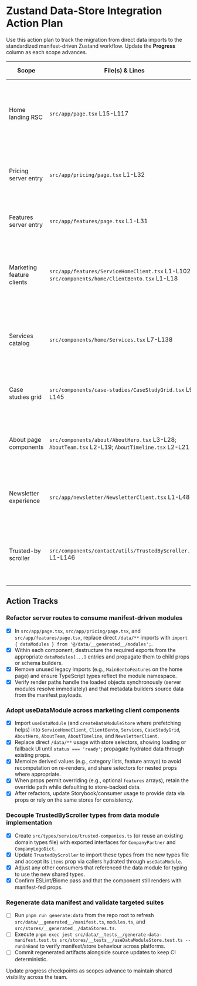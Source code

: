 # Zustand Data-Store Integration Action Plan

Use this action plan to track the migration from direct data imports to the standardized manifest-driven Zustand workflow. Update the **Progress** column as each scope advances.

| Scope | File(s) & Lines | Current Implementation | Planned Replacement | Rationale | Progress |
| --- | --- | --- | --- | --- | --- |
| Home landing RSC | `src/app/page.tsx` L15-L117 | Imports `caseStudies`, `faqItems`, pricing/testimonial datasets, and company logos directly, then renders them synchronously in the server component. | Import `dataModules` from `@/data/__generated__/modules`, destructure the needed exports (e.g., `dataModules['caseStudy/caseStudies']`) during render, and pass the resolved payloads into child props before returning JSX. | Keeps server routes on the manifest contract so swapping static modules for API-backed loaders is transparent. | ✅ Completed |
| Pricing server entry | `src/app/pricing/page.tsx` L1-L32 | Pulls `PricingPlans` and `leadGenFAQ` directly from static modules inside the server component. | Use `dataModules['service/slug_data/pricing']` and `dataModules['service/slug_data/faq']` to obtain pricing data and FAQ lists, ensuring schema generation consumes manifest-backed content. | Aligns SSR data access with generated loaders and avoids bypassing the store layer. | ✅ Completed |
| Features server entry | `src/app/features/page.tsx` L1-L31 | Imports `faqItems` statically and slices them inside the server component. | Replace with `dataModules['faq/default']` (or a dedicated features FAQ module) and read the FAQ array from the manifest module before building schemas. | Unifies FAQ sourcing and prepares the page for API-driven data. | ✅ Completed |
| Marketing feature clients | `src/app/features/ServiceHomeClient.tsx` L1-L102; `src/components/home/ClientBento.tsx` L1-L18 | Client components import `MainBentoFeatures`, `leadGenIntegrations`, and timelines directly from `/data`, assuming synchronous availability. | Switch to `useDataModule` for `bento/main`, `service/slug_data/integrations`, and `features/feature_timeline`, rendering loading states until stores report `ready`; keep props available for overrides. | Ensures client routes hydrate through shared Zustand caches and allows future API-backed loaders without touching UI logic. | ✅ Completed |
| Services catalog | `src/components/home/Services.tsx` L7-L138 | Reads `services` and helper functions from `/data/service/services`, then filters the in-memory object directly. | Hydrate the module with `useDataModule('service/services')`, memoize `services` and `getServicesByCategory` from store state, and guard against `loading`/`error` before rendering filters. | Centralizes service metadata via stores, enabling cache invalidation and lazy loading workflows. | ✅ Completed |
| Case studies grid | `src/components/case-studies/CaseStudyGrid.tsx` L9-L145 | Imports `caseStudyCategories` statically and feeds them to `useCategoryFilter`. | Load categories through `useDataModule('caseStudy/caseStudies')`, deriving category lists from the loaded data (or a dedicated module) within the store-managed state. | Maintains consistency with generated module access while preserving filtering logic. | ✅ Completed |
| About page components | `src/components/about/AboutHero.tsx` L3-L28; `AboutTeam.tsx` L2-L19; `AboutTimeline.tsx` L2-L21 | Default props source hero copy, team members, and timeline milestones from static data modules. | Replace defaults with selectors from `useDataModule('about/hero' \| 'about/team' \| 'about/timeline')`, providing optional prop overrides while guarding for `loading` states. | Keeps marketing sections in sync with manifest-backed content and removes implicit coupling to static fixtures. | ✅ Completed |
| Newsletter experience | `src/app/newsletter/NewsletterClient.tsx` L1-L48 | Imports testimonials and trusted company logos directly into a client component. | Hydrate both datasets via `useDataModule('service/slug_data/testimonials')` and `useDataModule('service/slug_data/trustedCompanies')`, surfacing skeleton/error states before rendering scroller/testimonials. | Shares cached data with other routes and preps the newsletter page for API-sourced testimonials. | ✅ Completed |
| Trusted-by scroller | `src/components/contact/utils/TrustedByScroller.tsx` L1-L146 | Imports type definitions from the data module and expects synchronous dictionaries. | Introduce dedicated type exports (e.g., `src/types/service/trusted-companies.ts`) and feed the scroller via `useDataModule`-hydrated props; stop importing types from `/data`. | Decouples UI types from data implementations, easing the swap to remote loaders and keeping typing stable. | ✅ Completed |

## Action Tracks

### Refactor server routes to consume manifest-driven modules
- [x] In `src/app/page.tsx`, `src/app/pricing/page.tsx`, and `src/app/features/page.tsx`, replace direct `/data/**` imports with `import { dataModules } from '@/data/__generated__/modules';`.
- [x] Within each component, destructure the required exports from the appropriate `dataModules[...]` entries and propagate them to child props or schema builders.
- [x] Remove unused legacy imports (e.g., `MainBentoFeatures` on the home page) and ensure TypeScript types reflect the module namespace.
- [x] Verify render paths handle the loaded objects synchronously (server modules resolve immediately) and that metadata builders source data from the manifest payloads.

### Adopt useDataModule across marketing client components
- [x] Import `useDataModule` (and `createDataModuleStore` where prefetching helps) into `ServiceHomeClient`, `ClientBento`, `Services`, `CaseStudyGrid`, `AboutHero`, `AboutTeam`, `AboutTimeline`, and `NewsletterClient`.
- [x] Replace direct `/data/**` usage with store selectors, showing loading or fallback UI until `status === 'ready'`; propagate hydrated data through existing props.
- [x] Memoize derived values (e.g., category lists, feature arrays) to avoid recomputation on re-renders, and share selectors for nested props where appropriate.
- [x] When props permit overriding (e.g., optional `features` arrays), retain the override path while defaulting to store-backed data.
- [x] After refactors, update Storybook/consumer usage to provide data via props or rely on the same stores for consistency.

### Decouple TrustedByScroller types from data module implementation
- [x] Create `src/types/service/trusted-companies.ts` (or reuse an existing domain types file) with exported interfaces for `CompanyPartner` and `CompanyLogoDict`.
- [x] Update `TrustedByScroller` to import these types from the new types file and accept its `items` prop via callers hydrated through `useDataModule`.
- [x] Adjust any other consumers that referenced the data module for typing to use the new shared types.
- [x] Confirm ESLint/Biome pass and that the component still renders with manifest-fed props.

### Regenerate data manifest and validate targeted suites
- [ ] Run `pnpm run generate:data` from the repo root to refresh `src/data/__generated__/manifest.ts`, `modules.ts`, and `src/stores/__generated__/dataStores.ts`.
- [ ] Execute `pnpm exec jest src/data/__tests__/generate-data-manifest.test.ts src/stores/__tests__/useDataModuleStore.test.ts --runInBand` to verify manifest/store behaviour across platforms.
- [ ] Commit regenerated artifacts alongside source updates to keep CI deterministic.

Update progress checkpoints as scopes advance to maintain shared visibility across the team.
